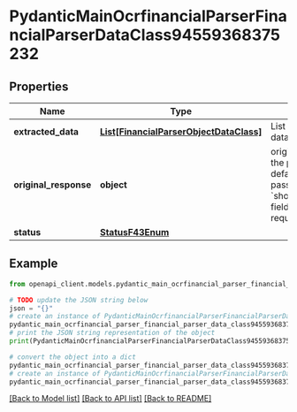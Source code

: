 # PydanticMainOcrfinancialParserFinancialParserDataClass94559368375232


## Properties

Name | Type | Description | Notes
------------ | ------------- | ------------- | -------------
**extracted_data** | [**List[FinancialParserObjectDataClass]**](FinancialParserObjectDataClass.md) | List of parsed financial data objects (per page). | [optional] 
**original_response** | **object** | original response sent by the provider, hidden by default, show it by passing the &#x60;show_original_response&#x60; field to &#x60;true&#x60; in your request | [optional] 
**status** | [**StatusF43Enum**](StatusF43Enum.md) |  | 

## Example

```python
from openapi_client.models.pydantic_main_ocrfinancial_parser_financial_parser_data_class94559368375232 import PydanticMainOcrfinancialParserFinancialParserDataClass94559368375232

# TODO update the JSON string below
json = "{}"
# create an instance of PydanticMainOcrfinancialParserFinancialParserDataClass94559368375232 from a JSON string
pydantic_main_ocrfinancial_parser_financial_parser_data_class94559368375232_instance = PydanticMainOcrfinancialParserFinancialParserDataClass94559368375232.from_json(json)
# print the JSON string representation of the object
print(PydanticMainOcrfinancialParserFinancialParserDataClass94559368375232.to_json())

# convert the object into a dict
pydantic_main_ocrfinancial_parser_financial_parser_data_class94559368375232_dict = pydantic_main_ocrfinancial_parser_financial_parser_data_class94559368375232_instance.to_dict()
# create an instance of PydanticMainOcrfinancialParserFinancialParserDataClass94559368375232 from a dict
pydantic_main_ocrfinancial_parser_financial_parser_data_class94559368375232_form_dict = pydantic_main_ocrfinancial_parser_financial_parser_data_class94559368375232.from_dict(pydantic_main_ocrfinancial_parser_financial_parser_data_class94559368375232_dict)
```
[[Back to Model list]](../README.md#documentation-for-models) [[Back to API list]](../README.md#documentation-for-api-endpoints) [[Back to README]](../README.md)


